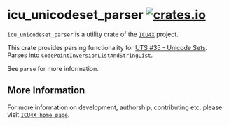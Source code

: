 # icu_unicodeset_parser [![crates.io](https://img.shields.io/crates/v/icu_unicodeset_parser)](https://crates.io/crates/icu_unicodeset_parser)

<!-- cargo-rdme start -->

`icu_unicodeset_parser` is a utility crate of the [`ICU4X`] project.

This crate provides parsing functionality for [UTS #35 - Unicode Sets](https://unicode.org/reports/tr35/#Unicode_Sets).
Parses into [`CodePointInversionListAndStringList`](icu_collections::codepointinvliststringlist::CodePointInversionListAndStringList).

See `parse` for more information.

[`ICU4X`]: ../icu/index.html

<!-- cargo-rdme end -->

## More Information

For more information on development, authorship, contributing etc. please visit [`ICU4X home page`](https://github.com/unicode-org/icu4x).
